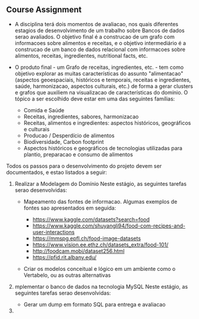 ## Course Assignment

+ A disciplina terá dois momentos de avaliacao, nos quais diferentes estagios de desenvolvimento de um trabalho sobre Bancos de dados serao avaliados. O objetivo final é a construcao de um grafo com informacoes sobre alimentos e receitas, e o objetivo intermediário é a construcao de um banco de dados relacional com informacoes sobre alimentos, receitas, ingredientes, nutritional facts, etc.

+ O produto final - um Grafo de receitas, ingredientes, etc. - tem como objetivo explorar as muitas características do assunto "alimentacao" (aspectos geoespaciais, históricos e temporais, receitas e ingredientes, saúde, harmonizacao, aspectos culturais, etc.) de forma a gerar clusters e grafos que auxiliem na visualizacao de características do domínio. O tópico a ser escolhido deve estar em uma das seguintes famílias:

  + Comida e Saúde
  + Receitas, ingredientes, sabores, harmonizacao
  + Receitas, alimentos e ingredientes: aspectos históricos, geográficos e culturais
  + Producao / Desperdício de alimentos
  + Biodiversidade, Carbon footprint
  + Aspectos históricos e geográficos de tecnologias utilizadas para plantio, preparacao e consumo de alimentos

Todos os passos para o desenvolvimento do projeto devem ser documentados, e estao listados a seguir:

1) Realizar a Modelagem do Domínio
Neste estágio, as seguintes tarefas serao desenvolvidas: 
    + Mapeamento das fontes de informacao. Algumas exemplos de fontes sao apresentados em seguida:
        + https://www.kaggle.com/datasets?search=food  
        + https://www.kaggle.com/shuyangli94/food-com-recipes-and-user-interactions  
        + https://mmspg.epfl.ch/food-image-datasets  
        + https://www.vision.ee.ethz.ch/datasets_extra/food-101/  
        + http://foodcam.mobi/dataset256.html  
        + https://pfid.rit.albany.edu/
    
    + Criar os modelos conceitual e lógico em um ambiente como o Vertabelo, ou as outras alternativas

2) mplementar o banco de dados na tecnologia MySQL
Neste estágio, as seguintes tarefas serao desenvolvidas: 

    + Gerar um dump em formato SQL para entrega e avaliacao


3) 



